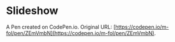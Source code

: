 # Slideshow

A Pen created on CodePen.io. Original URL: [https://codepen.io/m-fol/pen/ZEmVmbN](https://codepen.io/m-fol/pen/ZEmVmbN).

